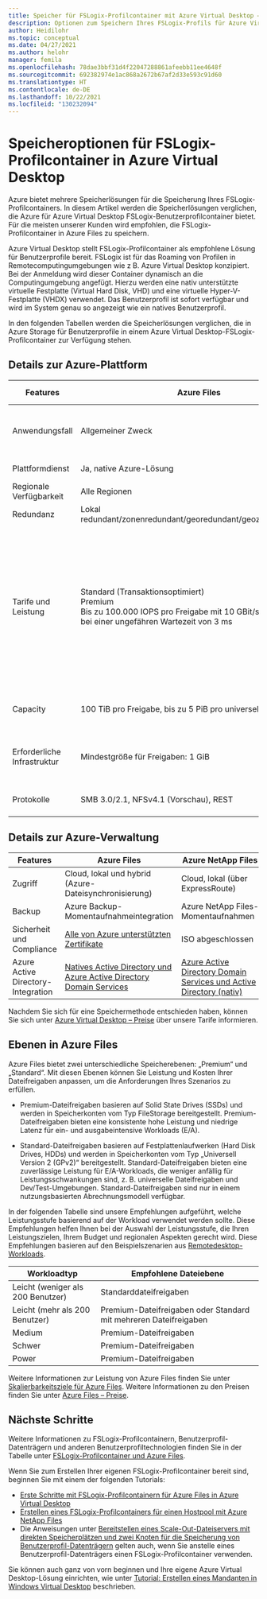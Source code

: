 ```yaml
---
title: Speicher für FSLogix-Profilcontainer mit Azure Virtual Desktop – Azure
description: Optionen zum Speichern Ihres FSLogix-Profils für Azure Virtual Desktop auf Azure Storage
author: Heidilohr
ms.topic: conceptual
ms.date: 04/27/2021
ms.author: helohr
manager: femila
ms.openlocfilehash: 78dae3bbf31d4f22047288861afeebb11ee4648f
ms.sourcegitcommit: 692382974e1ac868a2672b67af2d33e593c91d60
ms.translationtype: HT
ms.contentlocale: de-DE
ms.lasthandoff: 10/22/2021
ms.locfileid: "130232094"
---
```

# <a name="storage-options-for-fslogix-profile-containers-in-azure-virtual-desktop"></a>Speicheroptionen für FSLogix-Profilcontainer in Azure Virtual Desktop

Azure bietet mehrere Speicherlösungen für die Speicherung Ihres FSLogix-Profilcontainers. In diesem Artikel werden die Speicherlösungen verglichen, die Azure für Azure Virtual Desktop FSLogix-Benutzerprofilcontainer bietet. Für die meisten unserer Kunden wird empfohlen, die FSLogix-Profilcontainer in Azure Files zu speichern.

Azure Virtual Desktop stellt FSLogix-Profilcontainer als empfohlene Lösung für Benutzerprofile bereit. FSLogix ist für das Roaming von Profilen in Remotecomputingumgebungen wie z B. Azure Virtual Desktop konzipiert. Bei der Anmeldung wird dieser Container dynamisch an die Computingumgebung angefügt. Hierzu werden eine nativ unterstützte virtuelle Festplatte (Virtual Hard Disk, VHD) und eine virtuelle Hyper-V-Festplatte (VHDX) verwendet. Das Benutzerprofil ist sofort verfügbar und wird im System genau so angezeigt wie ein natives Benutzerprofil.

In den folgenden Tabellen werden die Speicherlösungen verglichen, die in Azure Storage für Benutzerprofile in einem Azure Virtual Desktop-FSLogix-Profilcontainer zur Verfügung stehen.

## <a name="azure-platform-details"></a>Details zur Azure-Plattform

|Features|Azure Files|Azure NetApp Files|Speicherplätze direkt|
|--------|-----------|------------------|---------------------|
|Anwendungsfall|Allgemeiner Zweck|Ultra-Leistung oder Migration aus einer lokalen NetApp-Umgebung|Plattformübergreifend|
|Plattformdienst|Ja, native Azure-Lösung|Ja, native Azure-Lösung|Nein, selbst verwaltet|
|Regionale Verfügbarkeit|Alle Regionen|[Bestimmte Regionen](https://azure.microsoft.com/global-infrastructure/services/?products=netapp&regions=all)|Alle Regionen|
|Redundanz|Lokal redundant/zonenredundant/georedundant/geozonenredundant|Lokal redundant|Lokal redundant/zonenredundant/georedundant|
|Tarife und Leistung| Standard (Transaktionsoptimiert)<br>Premium<br>Bis zu 100.000 IOPS pro Freigabe mit 10 GBit/s pro Freigabe bei einer ungefähren Wartezeit von 3 ms|Standard<br>Premium<br>Ultra<br>Bis zu 4,5 GBit/s bei einer ungefähren Wartezeit von 1 ms IOPS- und Leistungsdetails finden Sie unter [Überlegungen zur Leistung von Azure NetApp Files](../azure-netapp-files/azure-netapp-files-performance-considerations.md) und in [Häufig gestellte Fragen (FAQ)](../azure-netapp-files/faq-performance.md#how-do-i-convert-throughput-based-service-levels-of-azure-netapp-files-to-iops).|HDD Standard: bis zu 500 IOPS pro Datenträger<br>SSD Standard: bis zu 4.000 IOPS pro Datenträger<br>SSD Premium: bis zu 20.000 IOPS pro Datenträger<br>Für direkte Speicherplätze werden Premium-Datenträger empfohlen.|
|Capacity|100 TiB pro Freigabe, bis zu 5 PiB pro universellem Konto |100 TiB pro Volume, bis zu 12,5 PiB pro Abonnement|Maximal 32 TiB pro Datenträger|
|Erforderliche Infrastruktur|Mindestgröße für Freigaben: 1 GiB|Mindestgröße für Kapazitätspools: 4 TiB. Mindestgröße für Volumes: 100 GiB|Zwei virtuelle Computer in Azure IaaS (+ Cloudzeuge) oder mindestens drei virtuelle Computer ohne und Kosten für Datenträger|
|Protokolle|SMB 3.0/2.1, NFSv4.1 (Vorschau), REST|NFSv3, NFSv4.1 (Vorschauversion), SMB 3.x/2.x|NFSv3, NFSv4.1, SMB 3.1|

## <a name="azure-management-details"></a>Details zur Azure-Verwaltung

|Features|Azure Files|Azure NetApp Files|Speicherplätze direkt|
|--------|-----------|------------------|---------------------|
|Zugriff|Cloud, lokal und hybrid (Azure-Dateisynchronisierung)|Cloud, lokal (über ExpressRoute)|Cloud, lokal|
|Backup|Azure Backup-Momentaufnahmeintegration|Azure NetApp Files-Momentaufnahmen|Azure Backup-Momentaufnahmeintegration|
|Sicherheit und Compliance|[Alle von Azure unterstützten Zertifikate](https://www.microsoft.com/trustcenter/compliance/complianceofferings)|ISO abgeschlossen|[Alle von Azure unterstützten Zertifikate](https://www.microsoft.com/trustcenter/compliance/complianceofferings)|
|Azure Active Directory-Integration|[Natives Active Directory und Azure Active Directory Domain Services](../storage/files/storage-files-active-directory-overview.md)|[Azure Active Directory Domain Services und Active Directory (nativ)](../azure-netapp-files/faq-smb.md#does-azure-netapp-files-support-azure-active-directory)|Nur Unterstützung von Active Directory (nativ) oder Azure Active Directory Domain Services|

Nachdem Sie sich für eine Speichermethode entschieden haben, können Sie sich unter [Azure Virtual Desktop – Preise](https://azure.microsoft.com/pricing/details/virtual-desktop/) über unsere Tarife informieren.

## <a name="azure-files-tiers"></a>Ebenen in Azure Files

Azure Files bietet zwei unterschiedliche Speicherebenen: „Premium“ und „Standard“. Mit diesen Ebenen können Sie Leistung und Kosten Ihrer Dateifreigaben anpassen, um die Anforderungen Ihres Szenarios zu erfüllen.

- Premium-Dateifreigaben basieren auf Solid State Drives (SSDs) und werden in Speicherkonten vom Typ FileStorage bereitgestellt. Premium-Dateifreigaben bieten eine konsistente hohe Leistung und niedrige Latenz für ein- und ausgabeintensive Workloads (E/A). 

- Standard-Dateifreigaben basieren auf Festplattenlaufwerken (Hard Disk Drives, HDDs) und werden in Speicherkonten vom Typ „Universell Version 2 (GPv2)“ bereitgestellt. Standard-Dateifreigaben bieten eine zuverlässige Leistung für E/A-Workloads, die weniger anfällig für Leistungsschwankungen sind, z. B. universelle Dateifreigaben und Dev/Test-Umgebungen. Standard-Dateifreigaben sind nur in einem nutzungsbasierten Abrechnungsmodell verfügbar.

In der folgenden Tabelle sind unsere Empfehlungen aufgeführt, welche Leistungsstufe basierend auf der Workload verwendet werden sollte. Diese Empfehlungen helfen Ihnen bei der Auswahl der Leistungsstufe, die Ihren Leistungszielen, Ihrem Budget und regionalen Aspekten gerecht wird. Diese Empfehlungen basieren auf den Beispielszenarien aus [Remotedesktop-Workloads](/windows-server/remote/remote-desktop-services/remote-desktop-workloads). 

| Workloadtyp | Empfohlene Dateiebene |
|--------|-----------|
| Leicht (weniger als 200 Benutzer) | Standarddateifreigaben |
| Leicht (mehr als 200 Benutzer) | Premium-Dateifreigaben oder Standard mit mehreren Dateifreigaben |
|Medium|Premium-Dateifreigaben|
|Schwer|Premium-Dateifreigaben|
|Power|Premium-Dateifreigaben|

Weitere Informationen zur Leistung von Azure Files finden Sie unter [Skalierbarkeitsziele für Azure Files](../storage/files/storage-files-scale-targets.md#azure-files-scale-targets). Weitere Informationen zu den Preisen finden Sie unter [Azure Files – Preise](https://azure.microsoft.com/pricing/details/storage/files/).

## <a name="next-steps"></a>Nächste Schritte

Weitere Informationen zu FSLogix-Profilcontainern, Benutzerprofil-Datenträgern und anderen Benutzerprofiltechnologien finden Sie in der Tabelle unter [FSLogix-Profilcontainer und Azure Files](fslogix-containers-azure-files.md).

Wenn Sie zum Erstellen Ihrer eigenen FSLogix-Profilcontainer bereit sind, beginnen Sie mit einem der folgenden Tutorials:

- [Erste Schritte mit FSLogix-Profilcontainern für Azure Files in Azure Virtual Desktop](create-file-share.md)
- [Erstellen eines FSLogix-Profilcontainers für einen Hostpool mit Azure NetApp Files](create-fslogix-profile-container.md)
- Die Anweisungen unter [Bereitstellen eines Scale-Out-Dateiservers mit direkten Speicherplätzen und zwei Knoten für die Speicherung von Benutzerprofil-Datenträgern](/windows-server/remote/remote-desktop-services/rds-storage-spaces-direct-deployment/) gelten auch, wenn Sie anstelle eines Benutzerprofil-Datenträgers einen FSLogix-Profilcontainer verwenden.

Sie können auch ganz von vorn beginnen und Ihre eigene Azure Virtual Desktop-Lösung einrichten, wie unter [Tutorial: Erstellen eines Mandanten in Windows Virtual Desktop](./virtual-desktop-fall-2019/tenant-setup-azure-active-directory.md) beschrieben.
